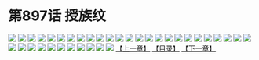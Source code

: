 # 第897话 授族纹
![](https://mhpic.xiaomingtaiji.net/comic/D/斗破苍穹/第897话F0_321021/1.jpg-zymk.middle.webp)
![](https://mhpic.xiaomingtaiji.net/comic/D/斗破苍穹/第897话F0_321021/2.jpg-zymk.middle.webp)
![](https://mhpic.xiaomingtaiji.net/comic/D/斗破苍穹/第897话F0_321021/3.jpg-zymk.middle.webp)
![](https://mhpic.xiaomingtaiji.net/comic/D/斗破苍穹/第897话F0_321021/4.jpg-zymk.middle.webp)
![](https://mhpic.xiaomingtaiji.net/comic/D/斗破苍穹/第897话F0_321021/5.jpg-zymk.middle.webp)
![](https://mhpic.xiaomingtaiji.net/comic/D/斗破苍穹/第897话F0_321021/6.jpg-zymk.middle.webp)
![](https://mhpic.xiaomingtaiji.net/comic/D/斗破苍穹/第897话F0_321021/7.jpg-zymk.middle.webp)
![](https://mhpic.xiaomingtaiji.net/comic/D/斗破苍穹/第897话F0_321021/8.jpg-zymk.middle.webp)
![](https://mhpic.xiaomingtaiji.net/comic/D/斗破苍穹/第897话F0_321021/9.jpg-zymk.middle.webp)
![](https://mhpic.xiaomingtaiji.net/comic/D/斗破苍穹/第897话F0_321021/10.jpg-zymk.middle.webp)
![](https://mhpic.xiaomingtaiji.net/comic/D/斗破苍穹/第897话F0_321021/11.jpg-zymk.middle.webp)
![](https://mhpic.xiaomingtaiji.net/comic/D/斗破苍穹/第897话F0_321021/12.jpg-zymk.middle.webp)
![](https://mhpic.xiaomingtaiji.net/comic/D/斗破苍穹/第897话F0_321021/13.jpg-zymk.middle.webp)
![](https://mhpic.xiaomingtaiji.net/comic/D/斗破苍穹/第897话F0_321021/14.jpg-zymk.middle.webp)
![](https://mhpic.xiaomingtaiji.net/comic/D/斗破苍穹/第897话F0_321021/15.jpg-zymk.middle.webp)
![](https://mhpic.xiaomingtaiji.net/comic/D/斗破苍穹/第897话F0_321021/16.jpg-zymk.middle.webp)
![](https://mhpic.xiaomingtaiji.net/comic/D/斗破苍穹/第897话F0_321021/17.jpg-zymk.middle.webp)
![](https://mhpic.xiaomingtaiji.net/comic/D/斗破苍穹/第897话F0_321021/18.jpg-zymk.middle.webp)
![](https://mhpic.xiaomingtaiji.net/comic/D/斗破苍穹/第897话F0_321021/19.jpg-zymk.middle.webp)
![](https://mhpic.xiaomingtaiji.net/comic/D/斗破苍穹/第897话F0_321021/20.jpg-zymk.middle.webp)
![](https://mhpic.xiaomingtaiji.net/comic/D/斗破苍穹/第897话F0_321021/21.jpg-zymk.middle.webp)
![](https://mhpic.xiaomingtaiji.net/comic/D/斗破苍穹/第897话F0_321021/22.jpg-zymk.middle.webp)
![](https://mhpic.xiaomingtaiji.net/comic/D/斗破苍穹/第897话F0_321021/23.jpg-zymk.middle.webp)
![](https://mhpic.xiaomingtaiji.net/comic/D/斗破苍穹/第897话F0_321021/24.jpg-zymk.middle.webp)
![](https://mhpic.xiaomingtaiji.net/comic/D/斗破苍穹/第897话F0_321021/25.jpg-zymk.middle.webp)
![](https://mhpic.xiaomingtaiji.net/comic/D/斗破苍穹/第897话F0_321021/26.jpg-zymk.middle.webp)
![](https://mhpic.xiaomingtaiji.net/comic/D/斗破苍穹/第897话F0_321021/27.jpg-zymk.middle.webp)
![](https://mhpic.xiaomingtaiji.net/comic/D/斗破苍穹/第897话F0_321021/28.jpg-zymk.middle.webp)
![](https://mhpic.xiaomingtaiji.net/comic/D/斗破苍穹/第897话F0_321021/29.jpg-zymk.middle.webp)
![](https://mhpic.xiaomingtaiji.net/comic/D/斗破苍穹/第897话F0_321021/30.jpg-zymk.middle.webp)
![](https://mhpic.xiaomingtaiji.net/comic/D/斗破苍穹/第897话F0_321021/31.jpg-zymk.middle.webp)
![](https://mhpic.xiaomingtaiji.net/comic/D/斗破苍穹/第897话F0_321021/32.jpg-zymk.middle.webp)
![](https://mhpic.xiaomingtaiji.net/comic/D/斗破苍穹/第897话F0_321021/33.jpg-zymk.middle.webp)
![](https://mhpic.xiaomingtaiji.net/comic/D/斗破苍穹/第897话F0_321021/34.jpg-zymk.middle.webp)
![](https://mhpic.xiaomingtaiji.net/comic/D/斗破苍穹/第897话F0_321021/35.jpg-zymk.middle.webp)
![](https://mhpic.xiaomingtaiji.net/comic/D/斗破苍穹/第897话F0_321021/36.jpg-zymk.middle.webp)
[【上一章】](./900.md)
[【目录】](./README.md)
[【下一章】](./902.md)
